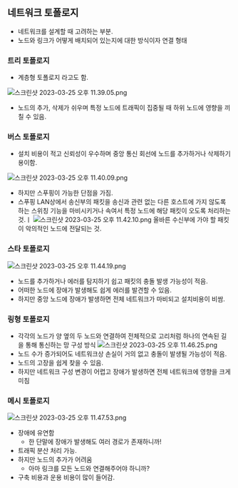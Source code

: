 ## 네트워크 토폴로지

- 네트워크를 설계할 때 고려하는 부분.
- 노드와 링크가 어떻게 배치되어 있는지에 대한 방식이자 연결 형태

### 트리 토폴로지

- 계층형 토폴로지 라고도 함.

![스크린샷 2023-03-25 오후 11.39.05.png](https://s3-us-west-2.amazonaws.com/secure.notion-static.com/5c9ee619-ade4-4d9b-a13b-82e8b0794820/%E1%84%89%E1%85%B3%E1%84%8F%E1%85%B3%E1%84%85%E1%85%B5%E1%86%AB%E1%84%89%E1%85%A3%E1%86%BA_2023-03-25_%E1%84%8B%E1%85%A9%E1%84%92%E1%85%AE_11.39.05.png)

- 노드의 추가, 삭제가 쉬우며 특정 노드에 트래픽이 집중될 때 하위 노드에 영향을 끼칠 수 있음.

### 버스 토폴로지

- 설치 비용이 적고 신뢰성이 우수하며 중앙 통신 회선에 노드를 추가하거나 삭제하기 용이함.

![스크린샷 2023-03-25 오후 11.40.09.png](https://s3-us-west-2.amazonaws.com/secure.notion-static.com/00d78fbf-0011-4134-b135-4a051dd54387/%E1%84%89%E1%85%B3%E1%84%8F%E1%85%B3%E1%84%85%E1%85%B5%E1%86%AB%E1%84%89%E1%85%A3%E1%86%BA_2023-03-25_%E1%84%8B%E1%85%A9%E1%84%92%E1%85%AE_11.40.09.png)

- 하지만 스푸핑이 가능한 단점을 가짐.
- 스푸핑
  LAN상에서 송신부의 패킷을 송신과 관련 없는 다른 호스트에 가지 않도록 하는 스위칭 기능을 마비시키거나 속여서 특정 노드에 해당 패킷이 오도록 처리하는 것.ㅣ
  ![스크린샷 2023-03-25 오후 11.42.10.png](https://s3-us-west-2.amazonaws.com/secure.notion-static.com/c1243484-09b5-407e-ac30-8504ae91e96a/%E1%84%89%E1%85%B3%E1%84%8F%E1%85%B3%E1%84%85%E1%85%B5%E1%86%AB%E1%84%89%E1%85%A3%E1%86%BA_2023-03-25_%E1%84%8B%E1%85%A9%E1%84%92%E1%85%AE_11.42.10.png)
  올바른 수신부에 가야 할 패킷이 악의적인 노드에 전달되는 것.

### 스타 토폴로지

![스크린샷 2023-03-25 오후 11.44.19.png](https://s3-us-west-2.amazonaws.com/secure.notion-static.com/c07108eb-b3b8-4c55-933b-6c36e61d6a9d/%E1%84%89%E1%85%B3%E1%84%8F%E1%85%B3%E1%84%85%E1%85%B5%E1%86%AB%E1%84%89%E1%85%A3%E1%86%BA_2023-03-25_%E1%84%8B%E1%85%A9%E1%84%92%E1%85%AE_11.44.19.png)

- 노드를 추가하거나 에러를 탐지하기 쉽고 패킷의 충돌 발생 가능성이 적음.
- 어떠한 노드에 장애가 발생해도 쉽게 에러를 발견할 수 있음.
- 하지만 중앙 노드에 장애가 발생하면 전체 네트워크가 마비되고 설치비용이 비쌈.

### 링형 토폴로지

- 각각의 노드가 양 옆의 두 노드와 연결하여 전체적으로 고리처럼 하나의 연속된 길을 통해 통신하는 망 구성 방식
  ![스크린샷 2023-03-25 오후 11.46.25.png](https://s3-us-west-2.amazonaws.com/secure.notion-static.com/03e657f4-3dde-487c-9d42-5517e24217f6/%E1%84%89%E1%85%B3%E1%84%8F%E1%85%B3%E1%84%85%E1%85%B5%E1%86%AB%E1%84%89%E1%85%A3%E1%86%BA_2023-03-25_%E1%84%8B%E1%85%A9%E1%84%92%E1%85%AE_11.46.25.png)
- 노드 수가 증가되어도 네트워크상 손실이 거의 없고 충돌이 발생될 가능성이 적음.
- 노드의 고장을 쉽게 찾을 수 있음.
- 하지만 네트워크 구성 변경이 어렵고 장애가 발생하면 전체 네트워크에 영향을 크게 미침

### 메시 토폴로지

![스크린샷 2023-03-25 오후 11.47.53.png](https://s3-us-west-2.amazonaws.com/secure.notion-static.com/7063957a-ad6a-420b-8430-1c39534d79b5/%E1%84%89%E1%85%B3%E1%84%8F%E1%85%B3%E1%84%85%E1%85%B5%E1%86%AB%E1%84%89%E1%85%A3%E1%86%BA_2023-03-25_%E1%84%8B%E1%85%A9%E1%84%92%E1%85%AE_11.47.53.png)

- 장애에 유연함
  - 한 단말에 장애가 발생해도 여러 경로가 존재하니까!
- 트래픽 분산 처리 가능.
- 하지만 노드의 추가가 어려움
  - 아마 링크를 모든 노드와 연결해주어야 하니까?
- 구축 비용과 운용 비용이 많이 들어감.
